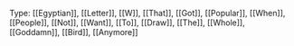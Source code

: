 Type: [[Egyptian]], [[Letter]], [[W]], [[That]], [[Got]], [[Popular]], [[When]], [[People]], [[Not]], [[Want]], [[To]], [[Draw]], [[The]], [[Whole]], [[Goddamn]], [[Bird]], [[Anymore]]